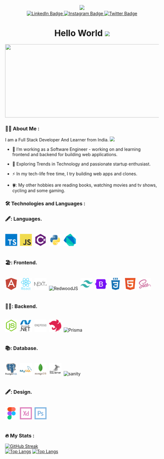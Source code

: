 

<div id="header" align="center">
  <img src="https://user-images.githubusercontent.com/78194475/174669428-61313a24-b150-42b7-be63-e66659e5ee1c.gif" width="400"/>
</div>

<div id="badges" align="center">
  <a href="https://www.linkedin.com/in/sreehari-prathap/">
    <img src="https://img.shields.io/badge/LinkedIn-blue?style=for-the-badge&logo=linkedin&logoColor=white" alt="LinkedIn Badge"/>
  </a>
  <a href="https://www.instagram.com/_sreehari_prathap_/">
    <img src="https://img.shields.io/badge/Instagram-violet?style=for-the-badge&logo=instagram&logoColor=white" alt="Instagram Badge"/>
  </a>
  <a href="[your-twitter-URL](https://twitter.com/TheTypicalMallu)">
    <img src="https://img.shields.io/badge/Twitter-blue?style=for-the-badge&logo=twitter&logoColor=white" alt="Twitter Badge"/>
  </a>
</div>

<h1 align="center">
  Hello World
  <img src="https://media.giphy.com/media/hvRJCLFzcasrR4ia7z/giphy.gif" width="20"/>
</h1>

<div align="center">
  <img src="https://media-exp2.licdn.com/dms/image/C5616AQFxfW-G82YpKg/profile-displaybackgroundimage-shrink_350_1400/0/1618669766723?e=1661385600&v=beta&t=3YnZvhLU2oqTD_huFrSH6movjCmzo4n0ia32XFMb8Yg" width="900" height="240"/>
</div>

### :man_technologist: About Me :

I am a Full Stack Developer And Learner from India. <img src="https://media.giphy.com/media/FWS7G7YkIm415ofAJR/giphy.gif" width="30"> 

- :telescope: I’m working as a Software Engineer - working on and learning frontend and backend for building web applications.

- :seedling: Exploring Trends in Technology and passionate startup enthusiast.

- :zap: In my tech-life free time, I try building web apps and clones.

- 🍀: My other hobbies are reading books, watching movies and tv shows, cycling and some gaming.

### :hammer_and_wrench: Technologies and Languages :
###  🖋️: Languages.
  <br/>

<div>
  <img src="https://github.com/devicons/devicon/blob/master/icons/typescript/typescript-original.svg" title="Typescript" alt="Typescript" width="40" height="40"/>&nbsp;
  <img src="https://github.com/devicons/devicon/blob/master/icons/javascript/javascript-original.svg" title="JavaScript" alt="JavaScript" width="40" height="40"/>&nbsp;
  <img src="https://github.com/devicons/devicon/blob/master/icons/csharp/csharp-plain.svg" title="C#" alt="C#" width="40" height="40"/>&nbsp;
  <img src="https://github.com/devicons/devicon/blob/master/icons/python/python-original.svg" title="Python" alt="Python" width="40" height="40"/>&nbsp;
  <img src="https://github.com/devicons/devicon/blob/master/icons/dart/dart-original.svg" title="Dart" alt="Dart" width="40" height="40"/>&nbsp;
  </div>
  <br/>

###  🏖️: Frontend.
  <br/>

<div>
  <img src="https://github.com/devicons/devicon/blob/master/icons/angularjs/angularjs-plain.svg" title="Angular" alt="Angular" width="40" height="40"/>&nbsp;
  <img src="https://github.com/devicons/devicon/blob/master/icons/react/react-original-wordmark.svg" title="React" alt="React" width="40" height="40"/>&nbsp;
  <img src="https://github.com/devicons/devicon/blob/master/icons/nextjs/nextjs-original-wordmark.svg" title="NextJS" alt="NextJS" width="40" height="40"/>&nbsp;
  <img src="https://avatars2.githubusercontent.com/u/45050444?v=4" title="RedwoodJS" alt="RedwoodJS" width="40" height="40"/>&nbsp;
  <img src="https://github.com/devicons/devicon/blob/master/icons/tailwindcss/tailwindcss-plain.svg" title="TailwindCSS" alt="TailwindCSS" width="40" height="40"/>&nbsp;
  <img src="https://github.com/devicons/devicon/blob/master/icons/bootstrap/bootstrap-original.svg" title="Bootstrap" alt="Bootstrap" width="40" height="40"/>&nbsp;
  <img src="https://github.com/devicons/devicon/blob/master/icons/css3/css3-plain-wordmark.svg"  title="CSS3" alt="CSS" width="40" height="40"/>&nbsp;
  <img src="https://github.com/devicons/devicon/blob/master/icons/html5/html5-original.svg" title="HTML5" alt="HTML" width="40" height="40"/>&nbsp;
  <img src="https://github.com/devicons/devicon/blob/master/icons/sass/sass-original.svg" title="Sass" **alt="Sass" width="40" height="40"/>
</div>
  <br/>


###  🧑‍🍳: Backend.
  <br/>

<div>
  <img src="https://github.com/devicons/devicon/blob/master/icons/nodejs/nodejs-original.svg" title="Nodejs" alt="Nodejs" width="40" height="40"/>&nbsp;
  <img src="https://github.com/devicons/devicon/blob/master/icons/dot-net/dot-net-original-wordmark.svg" title="Dotnet" alt="Dotnet" width="40" height="40"/>&nbsp;
  <img src="https://github.com/devicons/devicon/blob/master/icons/express/express-original-wordmark.svg" title="express" alt="express" width="40" height="40"/>&nbsp;
  <img src="https://github.com/devicons/devicon/blob/master/icons/nestjs/nestjs-plain.svg" title="nestjs" alt="nestjs" width="40" height="40"/>&nbsp;
  <img src="https://cdn.worldvectorlogo.com/logos/prisma-2.svg" title="Prisma" alt="Prisma" width="40" height="40"/>&nbsp;
  </div>
  <br/>
  

###  📚: Database.
  <br/>

<div>
  <img src="https://github.com/devicons/devicon/blob/master/icons/postgresql/postgresql-original-wordmark.svg" title="postgresql" alt="postgresql" width="40" height="40"/>&nbsp;
  <img src="https://github.com/devicons/devicon/blob/master/icons/mysql/mysql-original-wordmark.svg" title="mysql" alt="mysql" width="40" height="40"/>&nbsp;
  <img src="https://github.com/devicons/devicon/blob/master/icons/mongodb/mongodb-original-wordmark.svg" title="mongodb" alt="mongodb" width="40" height="40"/>&nbsp;
  <img src="https://github.com/devicons/devicon/blob/master/icons/microsoftsqlserver/microsoftsqlserver-plain-wordmark.svg" title="sqlserver" alt="sqlserver" width="40" height="40"/>&nbsp;
  <img src="https://images.g2crowd.com/uploads/product/image/large_detail/large_detail_96102ac6497377cd53da621075fe828e/sanity.png" title="sanity" alt="sanity" width="40" height="40"/>&nbsp;
 </div>
  <br/>
 
  
###  🖋️: Design.
  <br/>

<div>
  <img src="https://github.com/devicons/devicon/blob/master/icons/figma/figma-original.svg" title="Figma" alt="Figma " width="40" height="40"/>&nbsp;
  <img src="https://github.com/devicons/devicon/blob/master/icons/xd/xd-line.svg" title="AdobeXD" alt="AdobeXD" width="40" height="40"/>&nbsp;
  <img src="https://github.com/devicons/devicon/blob/master/icons/photoshop/photoshop-line.svg" title="Photoshop" alt="Photoshop" width="40" height="40"/>&nbsp;
 </div>
  <br/>
  
  ### :fire: My Stats :
  [![GitHub Streak](http://github-readme-streak-stats.herokuapp.com?user=sreehariprathap&theme=white&background=ffffff)](https://git.io/streak-stats)
<br/>
[![Top Langs](https://github-readme-stats.vercel.app/api/top-langs/?username=sreehariprathap&layout=compact&theme=vision-friendly-white)](https://github.com/anuraghazra/github-readme-stats) 
[![Top Langs](https://github-readme-stats.vercel.app/api/top-langs/?username=sreehari4experion&layout=compact&theme=vision-friendly-white)](https://github.com/anuraghazra/github-readme-stats)

<!--
**sreehariprathap/sreehariprathap** is a ✨ _special_ ✨ repository because its `README.md` (this file) appears on your GitHub profile.

Here are some ideas to get you started:

- 🔭 I’m currently working on ...
- 🌱 I’m currently learning ...
- 👯 I’m looking to collaborate on ...
- 🤔 I’m looking for help with ...
- 💬 Ask me about ...
- 📫 How to reach me: ...
- 😄 Pronouns: ...
- ⚡ Fun fact: ...
-->
